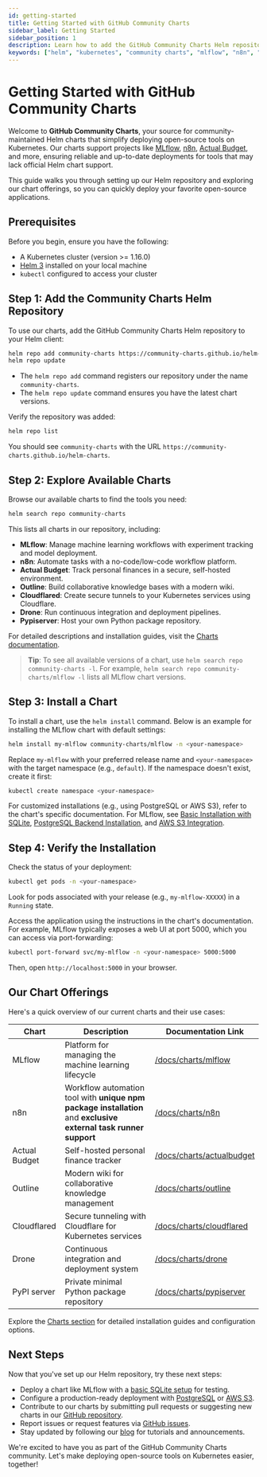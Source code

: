 ```yaml
---
id: getting-started
title: Getting Started with GitHub Community Charts
sidebar_label: Getting Started
sidebar_position: 1
description: Learn how to add the GitHub Community Charts Helm repository and start deploying open-source tools like MLflow, n8n, and Actual Budget on Kubernetes.
keywords: ["helm", "kubernetes", "community charts", "mlflow", "n8n", "actual budget", "outline", "cloudflared", "drone", "pypiserver", "deployment", "getting started", "installation", "open source"]
---
```


# Getting Started with GitHub Community Charts

Welcome to **GitHub Community Charts**, your source for community-maintained Helm charts that simplify deploying open-source tools on Kubernetes. Our charts support projects like [MLflow](https://mlflow.org), [n8n](https://n8n.io), [Actual Budget](https://actualbudget.org), and more, ensuring reliable and up-to-date deployments for tools that may lack official Helm chart support.

This guide walks you through setting up our Helm repository and exploring our chart offerings, so you can quickly deploy your favorite open-source applications.

## Prerequisites

Before you begin, ensure you have the following:

- A Kubernetes cluster (version >= 1.16.0)
- [Helm 3](https://helm.sh/docs/intro/install/) installed on your local machine
- `kubectl` configured to access your cluster

## Step 1: Add the Community Charts Helm Repository

To use our charts, add the GitHub Community Charts Helm repository to your Helm client:

```bash
helm repo add community-charts https://community-charts.github.io/helm-charts
helm repo update
```

- The `helm repo add` command registers our repository under the name `community-charts`.
- The `helm repo update` command ensures you have the latest chart versions.

Verify the repository was added:

```bash
helm repo list
```

You should see `community-charts` with the URL `https://community-charts.github.io/helm-charts`.

## Step 2: Explore Available Charts

Browse our available charts to find the tools you need:

```bash
helm search repo community-charts
```

This lists all charts in our repository, including:

- **MLflow**: Manage machine learning workflows with experiment tracking and model deployment.
- **n8n**: Automate tasks with a no-code/low-code workflow platform.
- **Actual Budget**: Track personal finances in a secure, self-hosted environment.
- **Outline**: Build collaborative knowledge bases with a modern wiki.
- **Cloudflared**: Create secure tunnels to your Kubernetes services using Cloudflare.
- **Drone**: Run continuous integration and deployment pipelines.
- **Pypiserver**: Host your own Python package repository.

For detailed descriptions and installation guides, visit the [Charts documentation](/docs/category/charts).

> **Tip**: To see all available versions of a chart, use `helm search repo community-charts -l`. For example, `helm search repo community-charts/mlflow -l` lists all MLflow chart versions.

## Step 3: Install a Chart

To install a chart, use the `helm install` command. Below is an example for installing the MLflow chart with default settings:

```bash
helm install my-mlflow community-charts/mlflow -n <your-namespace>
```

Replace `my-mlflow` with your preferred release name and `<your-namespace>` with the target namespace (e.g., `default`). If the namespace doesn't exist, create it first:

```bash
kubectl create namespace <your-namespace>
```

For customized installations (e.g., using PostgreSQL or AWS S3), refer to the chart's specific documentation. For MLflow, see [Basic Installation with SQLite](/docs/charts/mlflow/basic-installation), [PostgreSQL Backend Installation](/docs/charts/mlflow/postgresql-backend-installation), and [AWS S3 Integration](/docs/charts/mlflow/aws-s3-integration).

## Step 4: Verify the Installation

Check the status of your deployment:

```bash
kubectl get pods -n <your-namespace>
```

Look for pods associated with your release (e.g., `my-mlflow-XXXXX`) in a `Running` state.

Access the application using the instructions in the chart's documentation. For example, MLflow typically exposes a web UI at port 5000, which you can access via port-forwarding:

```bash
kubectl port-forward svc/my-mlflow -n <your-namespace> 5000:5000
```

Then, open `http://localhost:5000` in your browser.

## Our Chart Offerings

Here's a quick overview of our current charts and their use cases:

| Chart          | Description                                              | Documentation Link                                        |
| -------------- | -------------------------------------------------------- | --------------------------------------------------------- |
| MLflow         | Platform for managing the machine learning lifecycle     | [/docs/charts/mlflow](/docs/category/mlflow)              |
| n8n            | Workflow automation tool with **unique npm package installation** and **exclusive external task runner support** | [/docs/charts/n8n](/docs/category/n8n)                    |
| Actual Budget  | Self-hosted personal finance tracker                     | [/docs/charts/actualbudget](/docs/category/actualbudget)  |
| Outline        | Modern wiki for collaborative knowledge management       | [/docs/charts/outline](/docs/category/outline)            |
| Cloudflared    | Secure tunneling with Cloudflare for Kubernetes services | [/docs/charts/cloudflared](/docs/category/cloudflared)    |
| Drone          | Continuous integration and deployment system             | [/docs/charts/drone](/docs/category/drone)                |
| PyPI server    | Private minimal Python package repository                | [/docs/charts/pypiserver](/docs/category/pypiserver)      |

Explore the [Charts section](/docs/category/charts) for detailed installation guides and configuration options.

## Next Steps

Now that you've set up our Helm repository, try these next steps:

- Deploy a chart like MLflow with a [basic SQLite setup](/docs/charts/mlflow/basic-installation) for testing.
- Configure a production-ready deployment with [PostgreSQL](/docs/charts/mlflow/postgresql-backend-installation) or [AWS S3](/docs/charts/mlflow/aws-s3-integration).
- Contribute to our charts by submitting pull requests or suggesting new charts in our [GitHub repository](https://github.com/community-charts/helm-charts).
- Report issues or request features via [GitHub issues](https://github.com/community-charts/helm-charts/issues).
- Stay updated by following our [blog](/blog) for tutorials and announcements.

We're excited to have you as part of the GitHub Community Charts community. Let's make deploying open-source tools on Kubernetes easier, together!

